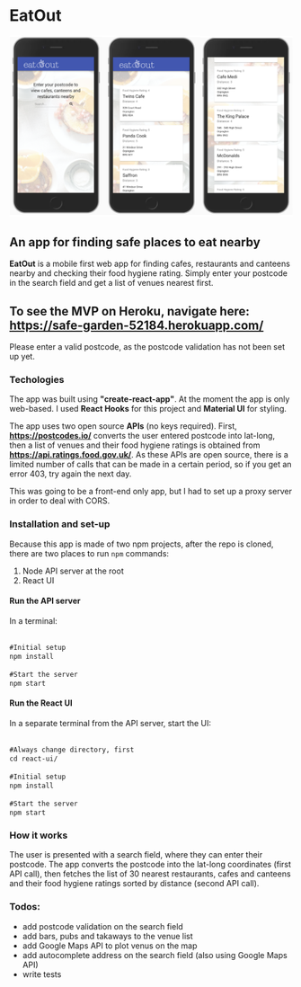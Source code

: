 # EatOut

![App Screenshot](/react-ui/src/assets/screenshot.png)

## An app for finding safe places to eat nearby

**EatOut** is a mobile first web app for finding cafes, restaurants and canteens nearby and checking their food hygiene rating. Simply enter your postcode in the search field and get a list of venues nearest first.

## To see the MVP on Heroku, navigate here: https://safe-garden-52184.herokuapp.com/

Please enter a valid postcode, as the postcode validation has not been set up yet.

### Techologies

The app was built using **"create-react-app"**. At the moment the app is only web-based. I used **React Hooks** for this project and **Material UI** for styling.

The app uses two open source **APIs** (no keys required). First, **https://postcodes.io/** converts the user entered postcode into lat-long, then a list of venues and their food hygiene ratings is obtained from **https://api.ratings.food.gov.uk/**. As these APIs are open source, there is a limited number of calls that can be made in a certain period, so if you get an error 403, try again the next day.

This was going to be a front-end only app, but I had to set up a proxy server in order to deal with CORS.

### Installation and set-up

Because this app is made of two npm projects, after the repo is cloned, there are two places to run `npm` commands:

1. Node API server at the root
2. React UI

#### Run the API server

In a terminal:

<pre><code>
#Initial setup
npm install

#Start the server
npm start
</code></pre>

#### Run the React UI

In a separate terminal from the API server, start the UI:

<pre><code>
#Always change directory, first
cd react-ui/

#Initial setup
npm install

#Start the server
npm start
</code></pre>

### How it works

The user is presented with a search field, where they can enter their postcode. The app converts the postcode into the lat-long coordinates (first API call), then fetches the list of 30 nearest restaurants, cafes and canteens and their food hygiene ratings sorted by distance (second API call).

### Todos:

- add postcode validation on the search field
- add bars, pubs and takaways to the venue list
- add Google Maps API to plot venus on the map
- add autocomplete address on the search field (also using Google Maps API)
- write tests
